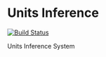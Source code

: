 # Units Inference
[![Build Status](https://travis-ci.org/jyluo/units-inference.svg?branch=master)](https://travis-ci.org/jyluo/units-inference)

Units Inference System
